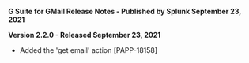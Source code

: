 **G Suite for GMail Release Notes - Published by Splunk September 23, 2021**


**Version 2.2.0 - Released September 23, 2021**

* Added the 'get email' action [PAPP-18158]
